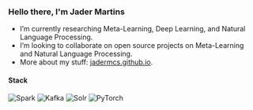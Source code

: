 ### Hello there, I'm Jader Martins


- I’m currently researching Meta-Learning, Deep Learning, and Natural Language Processing.
- I’m looking to collaborate on open source projects on Meta-Learning and Natural Language Processing.
- More about my stuff: [jadermcs.github.io](https://jadermcs.github.io).

#### Stack
![Spark](https://img.shields.io/badge/-Spark-green?logo=apache-Spark)
![Kafka](https://img.shields.io/badge/-Kafka-black?logo=apache-Kafka)
![Solr](https://img.shields.io/badge/-Solr-white?logo=apache-Solr)
![PyTorch](https://img.shields.io/badge/-PyTorch-purple?logo=PyTorch)
